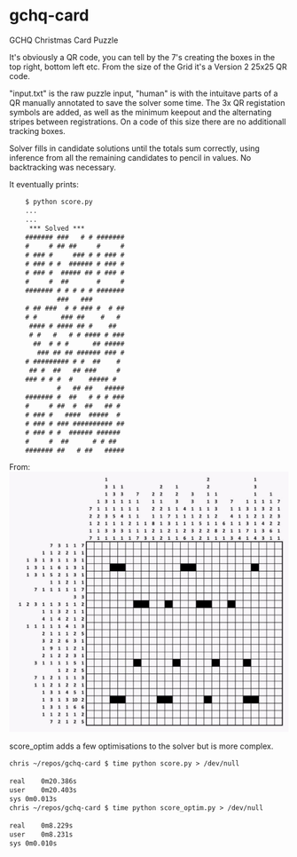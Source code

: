 # gchq-card
GCHQ Christmas Card Puzzle

It's obviously a QR code, you can tell by the 7's creating the boxes in the top right, bottom left etc. From the size of the Grid it's a Version 2 25x25 QR code.

"input.txt" is the raw puzzle input, "human" is with the intuitave parts of a QR manually annotated to save the solver some time. The 3x QR registation symbols are added, as well as the minimum keepout and the alternating stripes between registrations. On a code of this size there are no additionall tracking boxes.

Solver fills in candidate solutions until the totals sum correctly, using inference from all the remaining candidates to pencil in values. No backtracking was necessary.

It eventually prints:


        $ python score.py
        ...
        ...
         *** Solved ***
        ####### ###   # # #######
        #     # ## ##     #     #
        # ### #     ### # # ### #
        # ### # #  ###### # ### #
        # ### #  ##### ## # ### #
        #     #  ##       #     #
        ####### # # # # # #######
                ###   ###
        # ## ###  # # ### #  # ##
        # #      ### ##    #   #
         #### # #### ## #    ##
         # #   #   # # #### # ###
          ##  # # #      ## #####
           ### ## ## ###### ### #
        # ######### # #  ##    #
         ## #  ##   ## ###     #
        ### # # #  #    ##### #
                #   ## ##   #####
        ####### #  ##   # # # ###
        #     # ##  #  ##   ## #
        # ### #   ####  #####  #
        # ### # ### ########## ##
        # ### # #  ###### ######
        #     #  ##      # # ##
        ####### ##   # ##   #####


From:
![Puzzle source](/puzzle_colorcorrected.jpeg)


score_optim adds a few optimisations to the solver but is more complex.


    chris ~/repos/gchq-card $ time python score.py > /dev/null

    real	0m20.386s
    user	0m20.403s
    sys	0m0.013s
    chris ~/repos/gchq-card $ time python score_optim.py > /dev/null

    real	0m8.229s
    user	0m8.231s
    sys	0m0.010s

